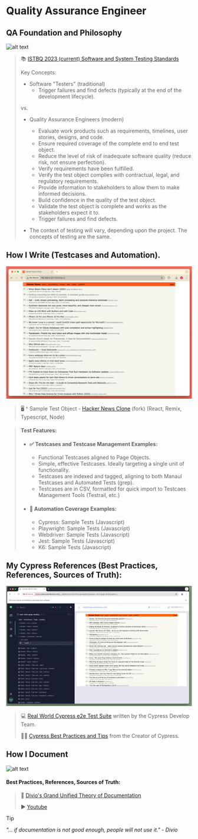 # Quality Assurance Engineer

## QA Foundation and Philosophy

![alt text](https://istqb-main-web-prod.s3.amazonaws.com/media/original_images/ctfl_4_0.png)
> 📚 [ISTBQ 2023 (current) Software and System Testing Standards](https://istqb-main-web-prod.s3.amazonaws.com/media/documents/ISTQB_CTFL_Syllabus-v4.0.pdf)
>
> Key Concepts:
>
> - Software "Testers" (traditional)
>   - Trigger failures and find defects (typically at the end of the development lifecycle).
>
> vs.
>
> - Quality Assurance Engineers (modern)
>   - Evaluate work products such as requirements, timelines, user stories, designs, and code.
>   - Ensure required coverage of the complete end to end test object.
>   - Reduce the level of risk of inadequate software quality (reduce risk, not ensure perfection).
>   - Verify requirements have been fulfilled.
>   - Verify the test object complies with contractual, legal, and regulatory requirements.
>   - Provide information to stakeholders to allow them to make informed decisions.
>   - Build confidence in the quality of the test object.
>   - Validate the test object is complete and works as the stakeholders expect it to.
>   - Trigger failures and find defects.
>
> - The context of testing will vary, depending upon the project.  The concepts of testing are the same.
>




## How I Write (Testcases and Automation).
![alt-text](https://github.com/alexpeaceca/about-me/blob/main/assets/asset_hackernews-remix-react_local_screen_001.png)
> 🖥️  ^ Sample Test Object - [Hacker News Clone](https://github.com/alexpeaceca/hackernews-remix-react ) (fork) (React, Remix, Typescript, Node)

> #### Test Features:
>
> - #### ✅ Testcases and Testcase Management Examples:
>   - Functional Testcases aligned to Page Objects.
>   - Simple, effective Testcases. Ideally targeting a single unit of functionality.
>   - Testcases are indexed and tagged, aligning to both Manaul Testcases and Automated Tests (grep).
>   - Testcases are in CSV, formatted for quick import to Testcaes Management Tools (Testrail, etc.)
>
> - #### 🤖 Automation Coverage Examples:
>    - Cypress: Sample Tests (Javascript)
>    - Playwright: Sample Tests (Javascript)
>    - Webdriver: Sample Tests (Javascript)
>    - Jest: Sample Tests (Javascript)
>    - K6: Sample Tests (Javascript)

## My Cypress References (Best Practices, References, Sources of Truth):
![alt text](https://github.com/alexpeaceca/testing_patterns/blob/main/assets/cypress-sample.gif)
>
>  💻 [Real World Cypress e2e Test Suite](https://github.com/cypress-io/cypress-realworld-app) written by the Cypress Develop Team.
>
>  👨‍⚕️ [Cypress Best Practices and Tips](https://glebbahmutov.com/blog/) from the Creator of Cypress.


## How I Document
![alt text](https://www.http4k.org/img/doc-system.png)

#### Best Practices, References, Sources of Truth:

> 📝 [Divio's Grand Unified Theory of Documentation](https://docs.divio.com/documentation-system/) 
>
> ▶️ [Youtube](https://www.youtube.com/watch?v=t4vKPhjcMZg)

> [!TIP]
> *"... if documentation is not good enough, people will not use it." - Divio*
